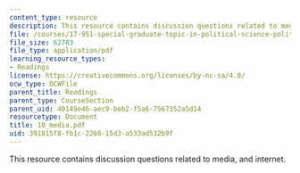 ```yaml
---
content_type: resource
description: This resource contains discussion questions related to media, and internet.
file: /courses/17-951-special-graduate-topic-in-political-science-political-behavior-fall-2005/391815f8fb1c226015d3a533ad532b9f_10_media.pdf
file_size: 62703
file_type: application/pdf
learning_resource_types:
- Readings
license: https://creativecommons.org/licenses/by-nc-sa/4.0/
ocw_type: OCWFile
parent_title: Readings
parent_type: CourseSection
parent_uid: 40149e46-aec9-beb2-f5a6-7567352a5d14
resourcetype: Document
title: 10_media.pdf
uid: 391815f8-fb1c-2260-15d3-a533ad532b9f
---
```

This resource contains discussion questions related to media, and internet.
